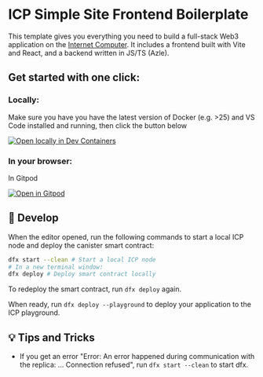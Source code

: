 # ICP Simple Site Frontend Boilerplate

This template gives you everything you need to build a full-stack Web3 application on the [Internet Computer](https://internetcomputer.org/).
It includes a frontend built with Vite and React, and a backend written in JS/TS (Azle).

## Get started with one click:

### Locally:

Make sure you have you have the latest version of Docker (e.g. >25) and VS Code installed and running, then click the button below

[![Open locally in Dev Containers](https://img.shields.io/static/v1?label=Dev%20Containers&message=Open&color=blue&logo=visualstudiocode)](https://vscode.dev/redirect?url=vscode://ms-vscode-remote.remote-containers/cloneInVolume?url=https://github.com/ICPHubPH/icp-simple-site)

### In your browser:

In Gitpod

[![Open in Gitpod](https://gitpod.io/button/open-in-gitpod.svg)](https://gitpod.io/#https://github.com/darennnn24/icp-simple-site/)

## 🚀 Develop

When the editor opened, run the following commands to start a local ICP node and deploy the canister smart contract:

```bash
dfx start --clean # Start a local ICP node
# In a new terminal window:
dfx deploy # Deploy smart contract locally
```

To redeploy the smart contract, run `dfx deploy` again.

When ready, run `dfx deploy --playground` to deploy your application to the ICP playground.

## 💡 Tips and Tricks

- If you get an error "Error: An error happened during communication with the replica: ... Connection refused", run `dfx start --clean` to start dfx.
